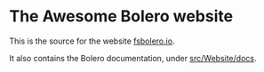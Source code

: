 # The Awesome Bolero website

This is the source for the website [fsbolero.io](https://fsbolero.io).

It also contains the Bolero documentation, under [src/Website/docs](src/Website/docs).
